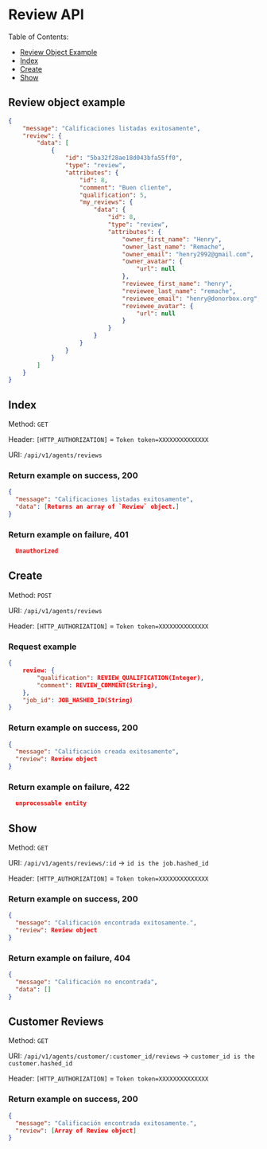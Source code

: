 # Review API

Table of Contents:

- [Review Object Example](#review-object-example)
- [Index](#index)
- [Create](#create)
- [Show](#show)

## Review object example

```json
{
    "message": "Calificaciones listadas exitosamente",
    "review": {
        "data": [
            {
                "id": "5ba32f28ae18d043bfa55ff0",
                "type": "review",
                "attributes": {
                    "id": 8,
                    "comment": "Buen cliente",
                    "qualification": 5,
                    "my_reviews": {
                        "data": {
                            "id": 8,
                            "type": "review",
                            "attributes": {
                                "owner_first_name": "Henry",
                                "owner_last_name": "Remache",
                                "owner_email": "henry2992@gmail.com",
                                "owner_avatar": {
                                    "url": null
                                },
                                "reviewee_first_name": "henry",
                                "reviewee_last_name": "remache",
                                "reviewee_email": "henry@donorbox.org",
                                "reviewee_avatar": {
                                    "url": null
                                }
                            }
                        }
                    }
                }
            }
        ]
    }
}
```

## Index

Method: `GET`

Header: `[HTTP_AUTHORIZATION]` = `Token token=XXXXXXXXXXXXXX`

URI: `/api/v1/agents/reviews`

### Return example on success, 200

```json
{
  "message": "Calificaciones listadas exitosamente",
  "data": [Returns an array of `Review` object.]
}

```

### Return example on failure, 401

```json
  Unauthorized

```

## Create

Method: `POST`

URI: `/api/v1/agents/reviews`

Header: `[HTTP_AUTHORIZATION]` = `Token token=XXXXXXXXXXXXXX`

### Request example

```json
{
    review: { 
        "qualification": REVIEW_QUALIFICATION(Integer),
        "comment": REVIEW_COMMENT(String),
    },
    "job_id": JOB_HASHED_ID(String)
}

```

### Return example on success, 200

```json
{
  "message": "Calificación creada exitosamente",
  "review": Review object
}

```

### Return example on failure, 422

```json
  unprocessable entity
```

## Show

Method: `GET`

URI: `/api/v1/agents/reviews/:id` -> `id is the job.hashed_id`

Header: `[HTTP_AUTHORIZATION]` = `Token token=XXXXXXXXXXXXXX`

### Return example on success, 200

```json
{
  "message": "Calificación encontrada exitosamente.",
  "review": Review object
}

```

### Return example on failure, 404

```json
{
  "message": "Calificación no encontrada",
  "data": []
}
```

## Customer Reviews

Method: `GET`

URI: `/api/v1/agents/customer/:customer_id/reviews` -> `customer_id is the customer.hashed_id`

Header: `[HTTP_AUTHORIZATION]` = `Token token=XXXXXXXXXXXXXX`

### Return example on success, 200

```json
{
  "message": "Calificación encontrada exitosamente.",
  "review": [Array of Review object]
}

```